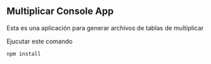 

## Multiplicar Console App

Esta es una aplicación para generar archivos de tablas de
multiplicar

Ejucutar este comando

```
npm install
```